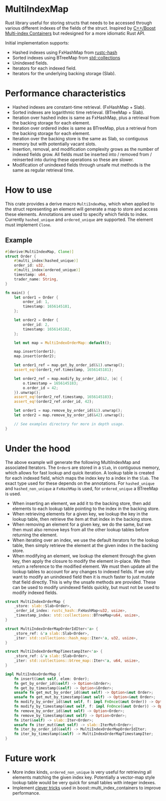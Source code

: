 # MultiIndexMap

Rust library useful for storing structs that needs to be accessed through various different indexes of the fields of the struct. Inspired by [C++/Boost Multi-index Containers](https://www.boost.org/doc/libs/1_79_0/libs/multi_index/doc/index.html) but redesigned for a more idiomatic Rust API.

Initial implementation supports:
* Hashed indexes using FxHashMap from [rustc-hash](https://github.com/rust-lang/rustc-hash)
* Sorted indexes using BTreeMap from [std::collections](https://doc.rust-lang.org/std/collections/struct.BTreeMap.html)
* Unindexed fields.
* Iterators for each indexed field.
* Iterators for the underlying backing storage (Slab).

# Performance characteristics
* Hashed indexes are constant-time retrieval. (FxHashMap + Slab).
* Sorted indexes are logarithmic time retrieval. (BTreeMap + Slab).
* Iteration over hashed index is same as FxHashMap, plus a retrieval from the backing storage for each element.
* Iteration over ordered index is same as BTreeMap, plus a retrieval from the backing storage for each element.
* Iteration over the backing store is the same as Slab, so contiguous memory but with potentially vacant slots.
* Insertion, removal, and modification complexity grows as the number of indexed fields grow. All fields must be inserted into / removed from / reinserted into during these operations so these are slower.
* Modification of unindexed fields through unsafe mut methods is the same as regular retrieval time.

# How to use

This crate provides a derive macro `MultiIndexMap`, which when applied to the struct representing an element will generate a map to store and access these elements.
Annotations are used to specify which fields to index. Currently `hashed_unique` and `ordered_unique` are supported.
The element must implement `Clone`.

## Example

```rust
#[derive(MultiIndexMap, Clone)]
struct Order {
    #[multi_index(hashed_unique)]
    order_id: u32,
    #[multi_index(ordered_unique)]
    timestamp: u64,
    trader_name: String,
}

fn main() {
    let order1 = Order {
        order_id: 1,
        timestamp: 1656145181,
    };

    let order2 = Order {
        order_id: 2,
        timestamp: 1656145182,
    };

    let mut map = MultiIndexOrderMap::default();

    map.insert(order1);
    map.insert(order2);

    let order1_ref = map.get_by_order_id(&1).unwrap();
    assert_eq!(order1_ref.timestamp, 1656145181);

    let order2_ref = map.modify_by_order_id(&2, |o| {
        o.timestamp = 1656145183;
        o.order_id = 42;
    }).unwrap();
    assert_eq!(order2_ref.timestamp, 1656145183);
    assert_eq!(order2_ref.order_id, 42);

    let order1 = map.remove_by_order_id(&1).unwrap();
    let order2 = map.remove_by_order_id(&42).unwrap();

    // See examples directory for more in depth usage.
}
```

# Under the hood

The above example will generate the following MultiIndexMap and associated Iterators.
The `Order`s are stored in a `Slab`, in contiguous memory, which allows for fast lookup and quick iteration. 
A lookup table is created for each indexed field, which maps the index key to a index in the `Slab`.
The exact type used for these depends on the annotations.
For `hashed_unique` and `hashed_non_unique` a `FxHashMap` is used, for `ordered_unique` a BTreeMap is used.
* When inserting an element, we add it to the backing store, then add elements to each lookup table pointing to the index in the backing store.
* When retrieving elements for a given key, we lookup the key in the lookup table, then retrieve the item at that index in the backing store.
* When removing an element for a given key, we do the same, but we then must also remove keys from all the other lookup tables before returning the element.
* When iterating over an index, we use the default iterators for the lookup table, then simply retrieve the element at the given index in the backing store.
* When modifying an element, we lookup the element through the given key, then apply the closure to modify the element in-place. We then return a reference to the modified element.
We must then update all the lookup tables to account for any changes to indexed fields.
If we only want to modify an unindexed field then it is much faster to just mutate that field directly.
This is why the unsafe methods are provided. These can be used to modify unindexed fields quickly, but must not be used to modify indexed fields.


```rust
struct MultiIndexOrderMap {
    _store: slab::Slab<Order>,
    _order_id_index: rustc_hash::FxHashMap<u32, usize>,
    _timestamp_index: std::collections::BTreeMap<u64, usize>,
}

struct MultiIndexOrderMapOrderIdIter<'a> {
    _store_ref: &'a slab::Slab<Order>,
    _iter: std::collections::hash_map::Iter<'a, u32, usize>,
}

struct MultiIndexOrderMapTimestampIter<'a> {
    _store_ref: &'a slab::Slab<Order>,
    _iter: std::collections::btree_map::Iter<'a, u64, usize>,
}

impl MultiIndexOrderMap {
    fn insert(&mut self, elem: Order);
    fn get_by_order_id(&self) -> Option<&Order>;
    fn get_by_timestamp(&self) -> Option<&Order>;
    unsafe fn get_mut_by_order_id(&mut self) -> Option<&mut Order>;
    unsafe fn get_mut_by_timestamp(&mut self) -> Option<&mut Order>;
    fn modify_by_order_id(&mut self, f: impl FnOnce(&mut Order)) -> Option<&Order>;
    fn modify_by_timestamp(&mut self, f: impl FnOnce(&mut Order)) -> Option<&Order>;
    fn remove_by_order_id(&mut self) -> Option<Order>;
    fn remove_by_timestamp(&mut self) -> Option<Order>;
    fn iter(&self) -> slab::Iter<Order>;
    unsafe fn iter_mut(&mut self) -> slab::IterMut<Order>;
    fn iter_by_order_id(&self) -> MultiIndexOrderMapOrderIdIter;
    fn iter_by_timestamp(&self) -> MultiIndexOrderMapTimestampIter;  
}
```


# Future work
* More index kinds, `ordered_non_unique` is very useful for retrieving all elements matching the given index key. Potentially a vector-map style lookup table would be very quick for small tables with integer indexes.
* Implement [clever tricks](https://www.boost.org/doc/libs/1_36_0/libs/multi_index/doc/performance.html) used in boost::multi_index_containers to improve performance.
